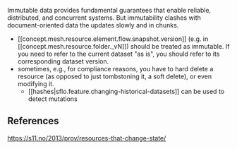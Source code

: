 
Immutable data provides fundamental guarantees that enable reliable, distributed, and concurrent systems. But immutability clashes with document-oriented data the updates slowly and in chunks.

- [[concept.mesh.resource.element.flow.snapshot.version]] (e.g. in [[concept.mesh.resource.folder._vN]]) should be treated as immutable. If you need to refer to the current dataset "as is", you should refer to its corresponding dataset version.
- sometimes, e.g., for compliance reasons, you have to hard delete a resource (as opposed to just tombstoning it, a soft delete), or even modifying it. 
  - [[hashes|sflo.feature.changing-historical-datasets]] can be used to detect mutations

## References

https://s11.no/2013/prov/resources-that-change-state/